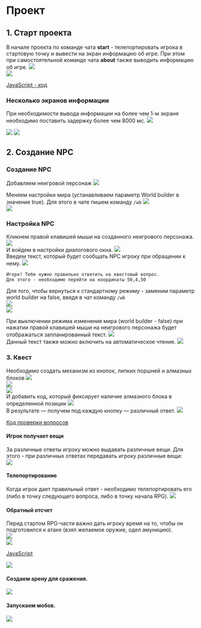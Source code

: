 # Проект
## 1. Старт проекта
В начале проекта по команде чата **start** - телепортировать игрока в стартовую точку и вывести на экран информацию об игре. При этом при самостоятельной команде чата **about** также выводить информацию об игре.
<img src = "./img/Minecraft Education Edition.jpg">  
<img src = "./img/Minecraft Education Edition2.jpg">

<a href = "https://github.com/mikh-maksi/minecraft-code/blob/main/project/start.js">JavaScript - код</a>

### Несколько экранов информации
При необходимости вывода информации на более чем 1-м экране необходимо поставить задержку более чем 8000 мс.
<img src = "./img/Minecraft Education Edition3.jpg">  

<img src = "./img/Minecraft Education Edition4.jpg">  
<img src = "./img/Minecraft Education Edition5.jpg">  

## 2. Создание NPC
### Создание NPC
Добавляем неигровой персонаж
<img src = "./img/Minecraft Education Edition6.jpg">  

Меняем настройки мира (устанавливаем параметр World builder в значение true). Для этого в чате пишем команду 
`/wb`
<img src = "./img/Minecraft Education Edition7.jpg">  
<img src = "./img/Minecraft Education Edition8.jpg">  

### Настройка NPC
Кликнем правой клавишей мыши на созданного неигрового персонажа.
<img src = "./img/Minecraft Education Edition9.jpg">  
И войдем в настройки диалогового окна.
<img src = "./img/Minecraft Education Edition10.jpg">  
Введем текст, который будет сообщать NPC игроку при обращении к нему.
<img src = "./img/Minecraft Education Edition11.jpg">  

```
Игорк! Тебе нужно правильно ответить на квестовый вопрос.
Для этого - необходимо перейти на координаты 50,4,50
```

Для того, чтобы вернуться к стандартному режиму - заменим параметр world builder на false, введя в чат команду `/wb`  
<img src = "./img/Minecraft Education Edition12.jpg">  
<img src = "./img/Minecraft Education Edition13.jpg">  

При выключении режима изменения мира (world builder - false) при нажатии правой клавишей мыши на неигрового персонажа будет отображаться запланированный текст.
<img src = "./img/Minecraft Education Edition14.jpg">  
 Данный текст также можно включить на автоматическое чтение.
<img src = "./img/reading.gif">  

### 3. Квест
Необходимо создать механизм из кнопок, липких поршней и алмазных блоков
<img src = "./img/Minecraft Education Edition16.jpg">  
<img src = "./img/Minecraft Education Edition17.jpg">  
<img src = "./img/Minecraft Education Edition15.jpg">  
И добавить код, который фиксирует наличие алмазного блока в определенной позиции
<img src = "./img/Minecraft Education Edition18.jpg">  
В результате &mdash; получем под каждую кнопку &mdash; различный ответ.
<img src = "./img/question.gif">  

<a href = "https://github.com/mikh-maksi/minecraft-code/blob/main/quest_questions.js">Код проверки вопросов</a>  

#### Игрок получает вещи
За различные ответы игроку можно выдавать различные вещи. Для этого - при различных ответах передавать игроку различные вещи:  
<img src = "./img/Minecraft Education Edition22.jpg">  

#### Телепортирование
Когда игрок дает правильный ответ - необходимо телепортировать его (либо в точку следующего вопроса, либо в точку начала RPG).
<img src = "./img/Minecraft Education Edition19.jpg">  

#### Обратный отсчет
Перед стартом RPG-части важно дать игроку время на то, чтобы он подготовился к атаке (взял желаемое оружие, одел амуницию).  
<img src = "./img/Minecraft Education Edition20.jpg">  
<img src = "./img/Minecraft Education Edition21.jpg">  
  
<a href = "https://github.com/mikh-maksi/minecraft-code/blob/main/time_back.js">JavaScript</a>  

<img src = "./img/teleport.gif">  

#### Создаем арену для сражения.
<img src = "./img/Minecraft Education Edition23.jpg">  

#### Запускаем мобов.
<img src = "./img/Minecraft Education Edition24.jpg"> 